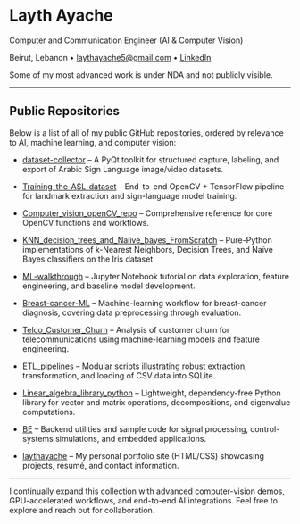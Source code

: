# Layth Ayache

Computer and Communication Engineer (AI & Computer Vision)

Beirut, Lebanon • [laythayache5@gmail.com](mailto:laythayache5@gmail.com) • [LinkedIn](https://www.linkedin.com/in/laythayache)

Some of my most advanced work is under NDA and not publicly visible.

---

## Public Repositories

Below is a list of all of my public GitHub repositories, ordered by relevance to AI, machine learning, and computer vision:

* [dataset-collector](https://github.com/laythayache/dataset-collector) – A PyQt toolkit for structured capture, labeling, and export of Arabic Sign Language image/video datasets.

* [Training-the-ASL-dataset](https://github.com/laythayache/Training-the-ASL-dataset) – End-to-end OpenCV + TensorFlow pipeline for landmark extraction and sign-language model training.

* [Computer\_vision\_openCV\_repo](https://github.com/laythayache/Computer_vision_openCV_repo) – Comprehensive reference for core OpenCV functions and workflows.

* [KNN\_decision\_trees\_and\_Naiive\_bayes\_FromScratch](https://github.com/laythayache/KNN_decision_trees_and_Naiive_bayes_FromScratch) – Pure-Python implementations of k-Nearest Neighbors, Decision Trees, and Naïve Bayes classifiers on the Iris dataset.

* [ML-walkthrough](https://github.com/laythayache/ML-walkthrough) – Jupyter Notebook tutorial on data exploration, feature engineering, and baseline model development.

* [Breast-cancer-ML](https://github.com/laythayache/Breast-cancer-ML) – Machine-learning workflow for breast-cancer diagnosis, covering data preprocessing through evaluation.

* [Telco\_Customer\_Churn](https://github.com/laythayache/Telco_Customer_Churn) – Analysis of customer churn for telecommunications using machine-learning models and feature engineering.

* [ETL\_pipelines](https://github.com/laythayache/ETL_pipelines) – Modular scripts illustrating robust extraction, transformation, and loading of CSV data into SQLite.

* [Linear\_algebra\_library\_python](https://github.com/laythayache/Linear_algebra_library_python) – Lightweight, dependency-free Python library for vector and matrix operations, decompositions, and eigenvalue computations.

* [BE](https://github.com/laythayache/BE) – Backend utilities and sample code for signal processing, control-systems simulations, and embedded applications.

* [laythayache](https://github.com/laythayache/laythayache) – My personal portfolio site (HTML/CSS) showcasing projects, résumé, and contact information.

---

I continually expand this collection with advanced computer-vision demos, GPU-accelerated workflows, and end-to-end AI integrations. Feel free to explore and reach out for collaboration.
